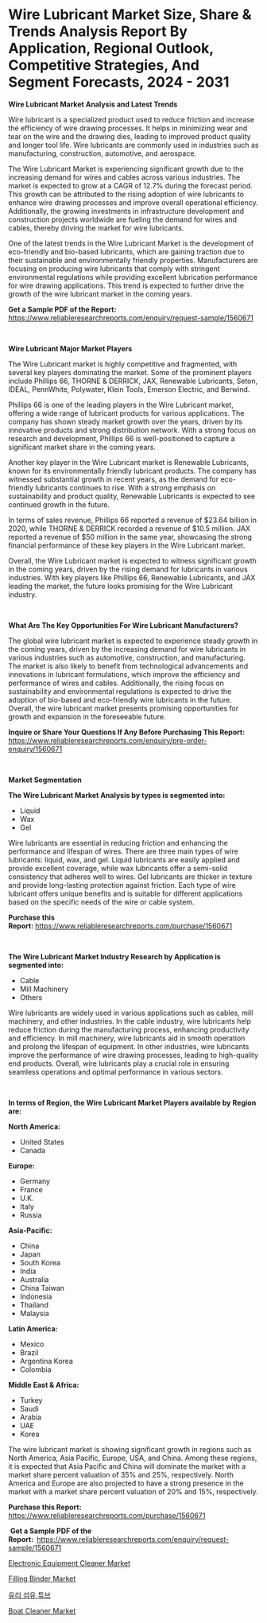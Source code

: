 <p><h1>Wire Lubricant Market Size, Share & Trends Analysis Report By Application, Regional Outlook, Competitive Strategies, And Segment Forecasts, 2024 - 2031</h1></p><p><strong>Wire Lubricant Market Analysis and Latest Trends</strong></p>
<p><p>Wire lubricant is a specialized product used to reduce friction and increase the efficiency of wire drawing processes. It helps in minimizing wear and tear on the wire and the drawing dies, leading to improved product quality and longer tool life. Wire lubricants are commonly used in industries such as manufacturing, construction, automotive, and aerospace.</p><p>The Wire Lubricant Market is experiencing significant growth due to the increasing demand for wires and cables across various industries. The market is expected to grow at a CAGR of 12.7% during the forecast period. This growth can be attributed to the rising adoption of wire lubricants to enhance wire drawing processes and improve overall operational efficiency. Additionally, the growing investments in infrastructure development and construction projects worldwide are fueling the demand for wires and cables, thereby driving the market for wire lubricants.</p><p>One of the latest trends in the Wire Lubricant Market is the development of eco-friendly and bio-based lubricants, which are gaining traction due to their sustainable and environmentally friendly properties. Manufacturers are focusing on producing wire lubricants that comply with stringent environmental regulations while providing excellent lubrication performance for wire drawing applications. This trend is expected to further drive the growth of the wire lubricant market in the coming years.</p></p>
<p><strong>Get a Sample PDF of the Report:&nbsp;</strong> <a href="https://www.reliableresearchreports.com/enquiry/request-sample/1560671">https://www.reliableresearchreports.com/enquiry/request-sample/1560671</a></p>
<p>&nbsp;</p>
<p><strong>Wire Lubricant Major Market Players</strong></p>
<p><p>The Wire Lubricant market is highly competitive and fragmented, with several key players dominating the market. Some of the prominent players include Phillips 66, THORNE & DERRICK, JAX, Renewable Lubricants, Seton, IDEAL, PennWhite, Polywater, Klein Tools, Emerson Electric, and Berwind.</p><p>Phillips 66 is one of the leading players in the Wire Lubricant market, offering a wide range of lubricant products for various applications. The company has shown steady market growth over the years, driven by its innovative products and strong distribution network. With a strong focus on research and development, Phillips 66 is well-positioned to capture a significant market share in the coming years.</p><p>Another key player in the Wire Lubricant market is Renewable Lubricants, known for its environmentally friendly lubricant products. The company has witnessed substantial growth in recent years, as the demand for eco-friendly lubricants continues to rise. With a strong emphasis on sustainability and product quality, Renewable Lubricants is expected to see continued growth in the future.</p><p>In terms of sales revenue, Phillips 66 reported a revenue of $23.64 billion in 2020, while THORNE & DERRICK recorded a revenue of $10.5 million. JAX reported a revenue of $50 million in the same year, showcasing the strong financial performance of these key players in the Wire Lubricant market.</p><p>Overall, the Wire Lubricant market is expected to witness significant growth in the coming years, driven by the rising demand for lubricants in various industries. With key players like Phillips 66, Renewable Lubricants, and JAX leading the market, the future looks promising for the Wire Lubricant industry.</p></p>
<p>&nbsp;</p>
<p><strong>What Are The Key Opportunities For Wire Lubricant Manufacturers?</strong></p>
<p><p>The global wire lubricant market is expected to experience steady growth in the coming years, driven by the increasing demand for wire lubricants in various industries such as automotive, construction, and manufacturing. The market is also likely to benefit from technological advancements and innovations in lubricant formulations, which improve the efficiency and performance of wires and cables. Additionally, the rising focus on sustainability and environmental regulations is expected to drive the adoption of bio-based and eco-friendly wire lubricants in the future. Overall, the wire lubricant market presents promising opportunities for growth and expansion in the foreseeable future.</p></p>
<p><strong>Inquire or Share Your Questions If Any Before Purchasing This Report:</strong> <a href="https://www.reliableresearchreports.com/enquiry/pre-order-enquiry/1560671">https://www.reliableresearchreports.com/enquiry/pre-order-enquiry/1560671</a></p>
<p>&nbsp;</p>
<p><strong>Market Segmentation</strong></p>
<p><strong>The Wire Lubricant Market Analysis by types is segmented into:</strong></p>
<p><ul><li>Liquid</li><li>Wax</li><li>Gel</li></ul></p>
<p><p>Wire lubricants are essential in reducing friction and enhancing the performance and lifespan of wires. There are three main types of wire lubricants: liquid, wax, and gel. Liquid lubricants are easily applied and provide excellent coverage, while wax lubricants offer a semi-solid consistency that adheres well to wires. Gel lubricants are thicker in texture and provide long-lasting protection against friction. Each type of wire lubricant offers unique benefits and is suitable for different applications based on the specific needs of the wire or cable system.</p></p>
<p><strong>Purchase this Report:&nbsp;</strong><a href="https://www.reliableresearchreports.com/purchase/1560671">https://www.reliableresearchreports.com/purchase/1560671</a></p>
<p>&nbsp;</p>
<p><strong>The Wire Lubricant Market Industry Research by Application is segmented into:</strong></p>
<p><ul><li>Cable</li><li>Mill Machinery</li><li>Others</li></ul></p>
<p><p>Wire lubricants are widely used in various applications such as cables, mill machinery, and other industries. In the cable industry, wire lubricants help reduce friction during the manufacturing process, enhancing productivity and efficiency. In mill machinery, wire lubricants aid in smooth operation and prolong the lifespan of equipment. In other industries, wire lubricants improve the performance of wire drawing processes, leading to high-quality end products. Overall, wire lubricants play a crucial role in ensuring seamless operations and optimal performance in various sectors.</p></p>
<p>&nbsp;</p>
<p><strong>In terms of Region, the Wire Lubricant Market Players available by Region are:</strong></p>
<p>
    <p> <strong> North America: </strong>
        <ul>
            <li>United States</li>
            <li>Canada</li>
        </ul>
        </p> 
    <p> <strong> Europe: </strong>
        <ul>
            <li>Germany</li>
            <li>France</li>
            <li>U.K.</li>
            <li>Italy</li>
            <li>Russia</li>
        </ul>
        </p> 
    <p> <strong> Asia-Pacific: </strong>
        <ul>
            <li>China</li>
            <li>Japan</li>
            <li>South Korea</li>
            <li>India</li>
            <li>Australia</li>
            <li>China Taiwan</li>
            <li>Indonesia</li>
            <li>Thailand</li>
            <li>Malaysia</li>
        </ul>
        </p> 
    <p> <strong> Latin America: </strong>
        <ul>
            <li>Mexico</li>
            <li>Brazil</li>
            <li>Argentina Korea</li>
            <li>Colombia</li>
        </ul>
        </p> 
    <p> <strong> Middle East & Africa: </strong>
        <ul>
            <li>Turkey</li>
            <li>Saudi</li>
            <li>Arabia</li>
            <li>UAE</li>
            <li>Korea</li>
        </ul>
    </p>
    </p>
<p><p>The wire lubricant market is showing significant growth in regions such as North America, Asia Pacific, Europe, USA, and China. Among these regions, it is expected that Asia Pacific and China will dominate the market with a market share percent valuation of 35% and 25%, respectively. North America and Europe are also projected to have a strong presence in the market with a market share percent valuation of 20% and 15%, respectively.</p></p>
<p><strong>Purchase this Report: </strong><a href="https://www.reliableresearchreports.com/purchase/1560671">https://www.reliableresearchreports.com/purchase/1560671</a></p>
<p>&nbsp;<strong>Get a Sample PDF of the Report:&nbsp;&nbsp;</strong><a href="https://www.reliableresearchreports.com/enquiry/request-sample/1560671">https://www.reliableresearchreports.com/enquiry/request-sample/1560671</a></p>
<p><strong></strong></p>
<p><p><a href="https://github.com/brentleyjimmiealvaradoz4l1rea/Market-Research-Report-List-1/blob/main/electronic-equipment-cleaner-market.md">Electronic Equipment Cleaner Market</a></p><p><a href="https://github.com/eeaveuhhh/Market-Research-Report-List-1/blob/main/filling-binder-market.md">Filling Binder Market</a></p><p><a href="https://medium.com/@kenyonjohns/%EC%9C%A0%EB%A6%AC%EC%84%AC%EC%9C%A0-%ED%8A%9C%EB%B8%8C-%EC%8B%9C%EC%9E%A5-%EC%A1%B0%EC%82%AC-%EB%B3%B4%EA%B3%A0%EC%84%9C-%EA%B7%B8-%EC%97%AD%EC%82%AC-%EB%B0%8F-2024%EB%85%84%EB%B6%80%ED%84%B0-2031%EB%85%84%EA%B9%8C%EC%A7%80-%EC%98%88%EC%B8%A1-f66bbdaa420f">유리 섬유 튜브</a></p><p><a href="https://github.com/Angelnienowdseej3e45z3p8c/Market-Research-Report-List-1/blob/main/boat-cleaner-market.md">Boat Cleaner Market</a></p></p>